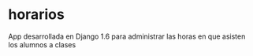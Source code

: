 horarios
========

App desarrollada en Django 1.6 para administrar las horas en que asisten los alumnos a clases
